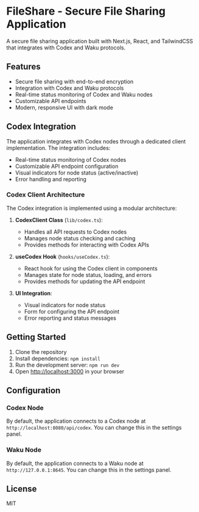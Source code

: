 # FileShare - Secure File Sharing Application

A secure file sharing application built with Next.js, React, and TailwindCSS that integrates with Codex and Waku protocols.

## Features

- Secure file sharing with end-to-end encryption
- Integration with Codex and Waku protocols
- Real-time status monitoring of Codex and Waku nodes
- Customizable API endpoints
- Modern, responsive UI with dark mode

## Codex Integration

The application integrates with Codex nodes through a dedicated client implementation. The integration includes:

- Real-time status monitoring of Codex nodes
- Customizable API endpoint configuration
- Visual indicators for node status (active/inactive)
- Error handling and reporting

### Codex Client Architecture

The Codex integration is implemented using a modular architecture:

1. **CodexClient Class** (`lib/codex.ts`):
   - Handles all API requests to Codex nodes
   - Manages node status checking and caching
   - Provides methods for interacting with Codex APIs

2. **useCodex Hook** (`hooks/useCodex.ts`):
   - React hook for using the Codex client in components
   - Manages state for node status, loading, and errors
   - Provides methods for updating the API endpoint

3. **UI Integration**:
   - Visual indicators for node status
   - Form for configuring the API endpoint
   - Error reporting and status messages

## Getting Started

1. Clone the repository
2. Install dependencies: `npm install`
3. Run the development server: `npm run dev`
4. Open [http://localhost:3000](http://localhost:3000) in your browser

## Configuration

### Codex Node

By default, the application connects to a Codex node at `http://localhost:8080/api/codex`. You can change this in the settings panel.

### Waku Node

By default, the application connects to a Waku node at `http://127.0.0.1:8645`. You can change this in the settings panel.

## License

MIT
